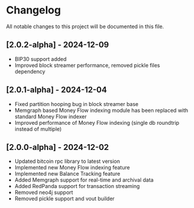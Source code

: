 # Changelog

All notable changes to this project will be documented in this file.

## [2.0.2-alpha] - 2024-12-09
- BIP30 support added
- Improved block streamer performance, removed pickle files dependency

## [2.0.1-alpha] - 2024-12-04
- Fixed partition hooping bug in block streamer base
- Memgraph based Money Flow indexing module has been replaced with standard Money Flow indexer
- Improved performance of Money Flow indexing (single db roundtrip instead of multiple)

## [2.0.0-alpha] - 2024-12-02
- Updated bitcoin rpc library to latest version
- Implemented new Money Flow indexing feature
- Implemented new Balance Tracking feature
- Added Memgraph support for real-time and archival data
- Added RedPanda support for transaction streaming
- Removed neo4j support
- Removed pickle support and vout builder
 